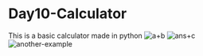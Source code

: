 # Day10-Calculator
This is a basic calculator made in python
![a+b](https://user-images.githubusercontent.com/86790253/227732169-9112d8af-b6f1-45e2-96c0-8cdc9f21998c.png)
![ans+c](https://user-images.githubusercontent.com/86790253/227732173-b119cd90-cdb1-4f8d-a94a-7293f25956a5.png)
![another-example](https://user-images.githubusercontent.com/86790253/227732170-98bc62f0-2594-4c1a-9a7a-e9ae101c2847.png)
